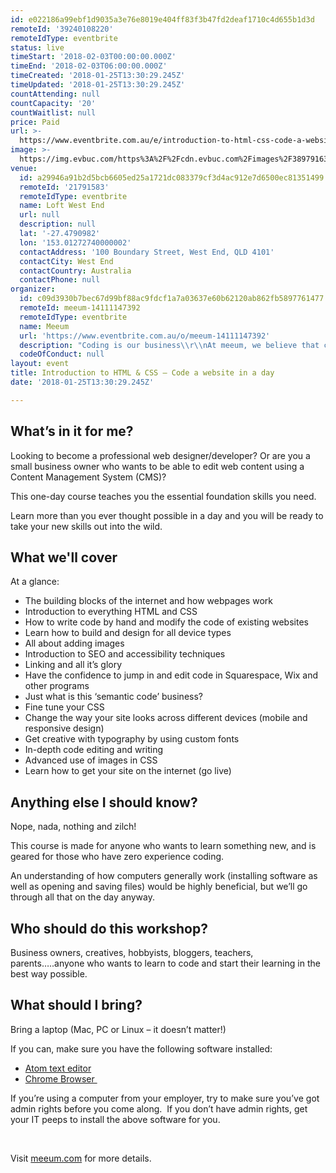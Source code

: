 ```yaml
---
id: e022186a99ebf1d9035a3e76e8019e404ff83f3b47fd2deaf1710c4d655b1d3d
remoteId: '39240108220'
remoteIdType: eventbrite
status: live
timeStart: '2018-02-03T00:00:00.000Z'
timeEnd: '2018-02-03T06:00:00.000Z'
timeCreated: '2018-01-25T13:30:29.245Z'
timeUpdated: '2018-01-25T13:30:29.245Z'
countAttending: null
countCapacity: '20'
countWaitlist: null
price: Paid
url: >-
  https://www.eventbrite.com.au/e/introduction-to-html-css-code-a-website-in-a-day-tickets-39240108220?aff=ebapi
image: >-
  https://img.evbuc.com/https%3A%2F%2Fcdn.evbuc.com%2Fimages%2F38979163%2F206754696318%2F1%2Foriginal.jpg?s=71993279af4801dfa049ef03e16fe073
venue:
  id: a29946a91b2d5bcb6605ed25a1721dc083379cf3d4ac912e7d6500ec81351499
  remoteId: '21791583'
  remoteIdType: eventbrite
  name: Loft West End
  url: null
  description: null
  lat: '-27.4790982'
  lon: '153.01272740000002'
  contactAddress: '100 Boundary Street, West End, QLD 4101'
  contactCity: West End
  contactCountry: Australia
  contactPhone: null
organizer:
  id: c09d3930b7bec67d99bf88ac9fdcf1a7a03637e60b62120ab862fb5897761477
  remoteId: meeum-14111147392
  remoteIdType: eventbrite
  name: Meeum
  url: 'https://www.eventbrite.com.au/o/meeum-14111147392'
  description: "Coding is our business\\r\\nAt meeum, we believe that coding is for everyone. Our mission is getting you started in programming in the best possible way.\\r\\nWe are passionate about teaching the foundations of coding, teaching it well and giving you the confidence to take it where you want. We don\\u2019t make things complicated when they can be easily understood.\\r\\nThis is a world, a skill-set and an opportunity that is open to everyone. We\\u2019re ready to get you started, we\\u2019re serious about how a little bit of code knowledge can go a long way.\\r\\n\t\t\t\t\t\t\\r\\n\t\t\t\t\t\t\\r\\n\t\t\t\t\t\t\\r\\n\t\t\t\t\t\t\\r\\n\t\t\t\t\t\t\\r\\n\t\t\t\t\t\t\\r\\n\t\t\t\t\t\t\\r\\n"
  codeOfConduct: null
layout: event
title: Introduction to HTML & CSS – Code a website in a day
date: '2018-01-25T13:30:29.245Z'

---
```

<H2 CLASS="heading-medium heading-border">What’s in it for me?</H2>
<P>Looking to become a professional web designer/developer? Or are you a small business owner who wants to be able to edit web content using a Content Management System (CMS)?</P>
<P>This one-day course teaches you the essential foundation skills you need.</P>
<P>Learn more than you ever thought possible in a day and you will be ready to take your new skills out into the wild.</P>
<H2 CLASS="heading-medium heading-border">What we'll cover</H2>
<P>At a glance:</P>
<UL>
<LI><SPAN>The building blocks of the internet and how webpages work</SPAN></LI>
<LI><SPAN>Introduction to everything HTML and CSS</SPAN></LI>
<LI><SPAN>How to write code by hand and modify the code of existing websites</SPAN></LI>
<LI><SPAN>Learn how to build and design for all device types</SPAN></LI>
<LI><SPAN>All about adding images</SPAN></LI>
<LI><SPAN>Introduction to SEO and accessibility techniques</SPAN></LI>
<LI><SPAN>Linking and all it’s glory</SPAN></LI>
<LI><SPAN>Have the confidence to jump in and edit code in Squarespace, Wix and other programs</SPAN></LI>
<LI><SPAN>Just what is this ‘semantic code’ business?</SPAN></LI>
<LI><SPAN>Fine tune your CSS</SPAN></LI>
<LI><SPAN>Change the way your site looks across different devices (mobile and responsive design)</SPAN></LI>
<LI><SPAN>Get creative with typography by using custom fonts</SPAN></LI>
<LI><SPAN>In-depth code editing and writing</SPAN></LI>
<LI><SPAN>Advanced use of images in CSS</SPAN></LI>
<LI><SPAN>Learn how to get your site on the internet (go live)</SPAN></LI>
</UL>
<H2 CLASS="heading-medium heading-border">Anything else I should know?</H2>
<P><SPAN>Nope, nada, nothing and zilch!</SPAN></P>
<P><SPAN>This course is made for anyone who wants to learn something new, and is geared for those who have zero experience coding.</SPAN></P>
<P><SPAN>An understanding of how computers generally work (installing software as well as opening and saving files) would be highly beneficial, but we’ll go through all that on the day anyway.</SPAN></P>
<H2 CLASS="heading-medium heading-border">Who should do this workshop?</H2>
<P><SPAN>Business owners, creatives, hobbyists, bloggers, teachers, parents…..anyone who wants to learn to code and start their learning in the best way possible.</SPAN></P>
<H2 CLASS="heading-medium heading-border">What should I bring?</H2>
<P>Bring a laptop (Mac, PC or Linux – it doesn’t matter!)</P>
<P>If you can, make sure you have the following software installed:</P>
<UL>
<LI><A HREF="https://atom.io/" TARGET="_blank" REL="noreferrer noopener nofollow noopener noreferrer nofollow">Atom text editor</A></LI>
<LI><A HREF="https://www.google.com/chrome/" TARGET="_blank" REL="noreferrer noopener nofollow noopener noreferrer nofollow">Chrome Browser </A></LI>
</UL>
<P>If you’re using a computer from your employer, try to make sure you’ve got admin rights before you come along.  If you don’t have admin rights, get your IT peeps to install the above software for you.</P>
<P><BR></P>
<P>Visit <A HREF="http://meeum.com" TARGET="new" REL="nofollow">meeum.com</A> for more details.</P>
